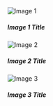 <!DOCTYPE html>
<html lang="en">
<head>
  <meta charset="UTF-8">
  <meta name="viewport" content="width=device-width, initial-scale=1.0">
  <title>Owl Carousel with Three Dots and Three Images</title>
  <!-- Owl Carousel CSS -->
  <link rel="stylesheet" href="https://cdnjs.cloudflare.com/ajax/libs/OwlCarousel2/2.3.4/assets/owl.carousel.min.css">
  <link rel="stylesheet" href="https://cdnjs.cloudflare.com/ajax/libs/OwlCarousel2/2.3.4/assets/owl.theme.default.min.css">
  <!-- Bootstrap CSS -->
  <link rel="stylesheet" href="https://cdnjs.cloudflare.com/ajax/libs/twitter-bootstrap/5.3.0/css/bootstrap.min.css">
  <style>
    /* Customize styles here */
    .owl-carousel {
      width: 70%;
      margin: auto;
    }

    .owl-dot {
      display: inline-block;
      background: #ddd;
      border-radius: 50%;
      width: 10px;
      height: 10px;
      margin: 0 5px;
      cursor: pointer;
    }

    .owl-dot.active {
      background: #333;
    }
  </style>
</head>
<body>

<div class="owl-carousel owl-theme">
  <div class="item">
    <img src="https://placeimg.com/200/200/any" class="img-fluid" alt="Image 1">
    <h5 class="text-center mt-3">Image 1 Title</h5>
  </div>
  <div class="item">
    <img src="https://placeimg.com/200/200/animals" class="img-fluid" alt="Image 2">
    <h5 class="text-center mt-3">Image 2 Title</h5>
  </div>
  <div class="item">
    <img src="https://placeimg.com/200/200/arch" class="img-fluid" alt="Image 3">
    <h5 class="text-center mt-3">Image 3 Title</h5>
  </div>
</div>

<!-- Owl Carousel JavaScript -->
<script src="https://cdnjs.cloudflare.com/ajax/libs/jquery/3.6.0/jquery.min.js"></script>
<script src="https://cdnjs.cloudflare.com/ajax/libs/OwlCarousel2/2.3.4/owl.carousel.min.js"></script>

<script>
  $(document).ready(function(){
    $('.owl-carousel').owlCarousel({
      loop:true,
      margin:10,
      nav:false,
      dots:true,
      items:1 // Display one item at a time
    });
  });
</script>

</body>
</html>